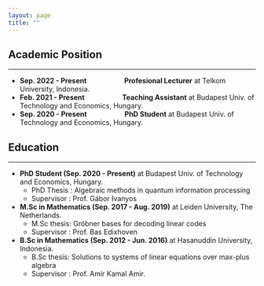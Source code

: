 ```yaml
---
layout: page
title: ""
---
```

## Academic Position
---
* <b>Sep. 2022 - Present &emsp;&emsp;&emsp;&emsp;&ensp;&ensp; Profesional Lecturer</b> at Telkom University, Indonesia.
* <b>Feb. 2021 - Present &emsp;&emsp;&emsp;&emsp;&ensp;&ensp; Teaching Assistant</b> at Budapest Univ. of Technology and Economics, Hungary.
* <b>Sep. 2020 - Present &emsp;&emsp;&emsp;&emsp;&ensp;&ensp; PhD Student</b> at Budapest Univ. of Technology and Economics, Hungary.

## Education
---
* <b>PhD Student (Sep. 2020 - Present)</b> at Budapest Univ. of Technology and Economics, Hungary.
  * PhD Thesis : Algebraic methods in quantum information processing
  * Supervisor : Prof. Gábor Ivanyos
* <b>M.Sc in Mathematics (Sep. 2017 - Aug. 2019)</b> at Leiden University, The Netherlands.
  * M.Sc thesis: Gröbner bases for decoding linear codes
  * Supervisor : Prof. Bas Edixhoven
* <b>B.Sc in Mathematics (Sep. 2012 - Jun. 2016)</b> at Hasanuddin University, Indonesia.
  * B.Sc thesis: Solutions to systems of linear equations over max-plus algebra
  * Supervisor : Prof. Amir Kamal Amir.
